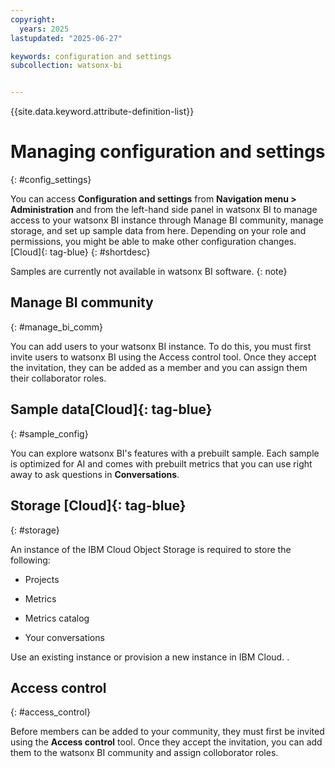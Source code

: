 ```yaml
---
copyright:
  years: 2025
lastupdated: "2025-06-27"

keywords: configuration and settings
subcollection: watsonx-bi


---
```


{{site.data.keyword.attribute-definition-list}}



# Managing configuration and settings
{: #config_settings}

You can access **Configuration and settings** from **Navigation menu > Administration** and from the left-hand side panel in watsonx BI to manage access to your watsonx BI instance through Manage BI community, manage storage, and set up sample data from here. Depending on your role and permissions, you might be able to make other configuration changes. [Cloud]{: tag-blue} {: #shortdesc}

Samples are currently not available in watsonx BI software.
{: note}

## Manage BI community
{: #manage_bi_comm}

You can add users to your watsonx BI instance. To do this, you must first invite users to watsonx BI using the Access control  tool. Once they accept the invitation, they can be added as a member and you can assign them their collaborator roles.

## Sample data[Cloud]{: tag-blue}
{: #sample_config}

You can explore watsonx BI's features with a prebuilt sample. Each sample is optimized for AI and comes with prebuilt metrics that you can use right away to ask questions in **Conversations**. 

## Storage [Cloud]{: tag-blue}
{: #storage}

An instance of the IBM Cloud Object Storage is required to store the following:

- Projects

- Metrics



- Metrics catalog

- Your conversations

Use an existing instance or provision a new instance in IBM Cloud. . 

##  Access control
{: #access_control}

Before members can be added to your community, they must first be invited using the  **Access control** tool. Once they accept the invitation, you can add them to the watsonx BI community and assign colloborator roles. 
